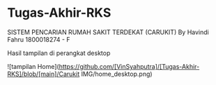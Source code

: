 # Tugas-Akhir-RKS
SISTEM PENCARIAN RUMAH SAKIT TERDEKAT (CARUKIT) By Havindi Fahru 1800018274 - F

Hasil tampilan di perangkat desktop

![tampilan Home](https://github.com/[VinSyahputra]/[Tugas-Akhir-RKS]/blob/[main]/Carukit IMG/home_desktop.png)
